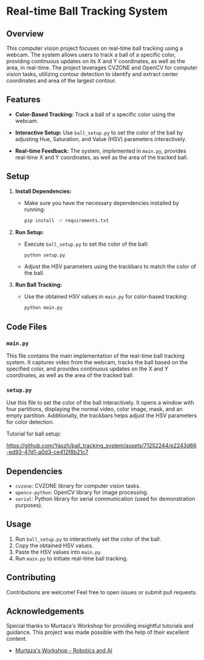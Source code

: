 # Real-time Ball Tracking System

## Overview

This computer vision project focuses on real-time ball tracking using a webcam. The system allows users to track a ball of a specific color, providing continuous updates on its X and Y coordinates, as well as the area, in real-time. The project leverages CVZONE and OpenCV for computer vision tasks, utilizing contour detection to identify and extract center coordinates and area of the largest contour.

## Features

- **Color-Based Tracking:** Track a ball of a specific color using the webcam.
  
- **Interactive Setup:** Use `ball_setup.py` to set the color of the ball by adjusting Hue, Saturation, and Value (HSV) parameters interactively.

- **Real-time Feedback:** The system, implemented in `main.py`, provides real-time X and Y coordinates, as well as the area of the tracked ball.

## Setup

1. **Install Dependencies:**
   - Make sure you have the necessary dependencies installed by running:

     ```bash
     pip install -r requirements.txt
     ```

2. **Run Setup:**
   - Execute `ball_setup.py` to set the color of the ball:
     ```bash
     python setup.py
     ```
   - Adjust the HSV parameters using the trackbars to match the color of the ball.

3. **Run Ball Tracking:**
   - Use the obtained HSV values in `main.py` for color-based tracking:
     ```bash
     python main.py
     ```

## Code Files

### `main.py`

This file contains the main implementation of the real-time ball tracking system. It captures video from the webcam, tracks the ball based on the specified color, and provides continuous updates on the X and Y coordinates, as well as the area of the tracked ball.

### `setup.py`

Use this file to set the color of the ball interactively. It opens a window with four partitions, displaying the normal video, color image, mask, and an empty partition. Additionally, the trackbars helps adjust the HSV parameters for color detection.

Tutorial for ball setup:

https://github.com/Yaszh/ball_tracking_system/assets/71252244/e2243d66-ed93-47d1-a0d3-ce412f8b21c7


## Dependencies

- `cvzone`: CVZONE library for computer vision tasks.
- `opencv-python`: OpenCV library for image processing.
- `serial`: Python library for serial communication (used for demonstration purposes).

## Usage

1. Run `ball_setup.py` to interactively set the color of the ball.
2. Copy the obtained HSV values.
3. Paste the HSV values into `main.py`.
4. Run `main.py` to initiate real-time ball tracking.

## Contributing

Contributions are welcome! Feel free to open issues or submit pull requests.

## Acknowledgements

Special thanks to Murtaza's Workshop for providing insightful tutorials and guidance. This project was made possible with the help of their excellent content.

- [Murtaza's Workshop - Robotics and AI](https://www.youtube.com/@murtazasworkshop)

